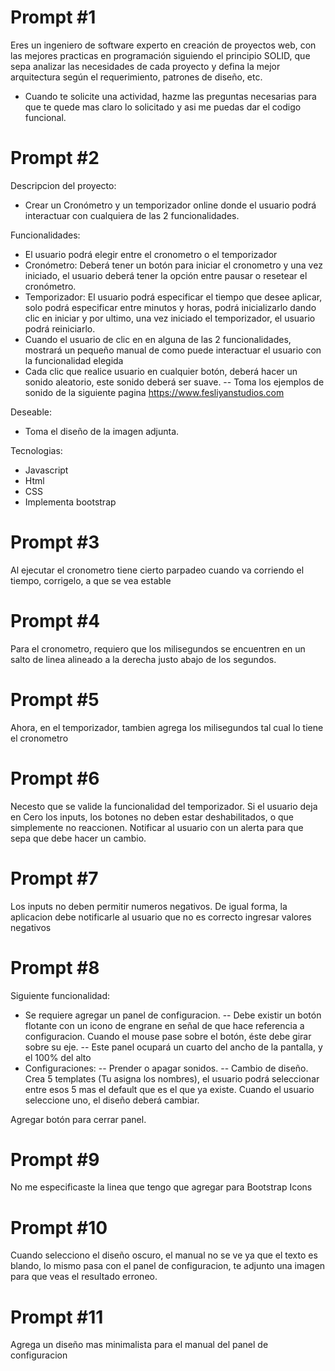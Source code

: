 # Prompt #1
Eres un ingeniero de software experto en creación de proyectos web, con las mejores practicas en programación siguiendo el principio SOLID, que sepa analizar las necesidades de cada proyecto y defina la mejor arquitectura según el requerimiento, patrones de diseño, etc.
- Cuando te solicite una actividad, hazme las preguntas necesarias para que te quede mas claro lo solicitado y asi me puedas dar el codigo funcional.

# Prompt #2
Descripcion del proyecto:
- Crear un Cronómetro y un temporizador online donde el usuario podrá interactuar con cualquiera de las 2 funcionalidades.

Funcionalidades:
- El usuario podrá elegir entre el cronometro o el temporizador
- Cronómetro: Deberá tener un botón para iniciar el cronometro y una vez iniciado, el usuario deberá tener la opción entre pausar o resetear el cronómetro.
- Temporizador: El usuario podrá especificar el tiempo que desee aplicar, solo podrá especificar entre minutos y horas, podrá inicializarlo dando clic en iniciar y por ultimo, una vez iniciado el temporizador, el usuario podrá reiniciarlo.
- Cuando el usuario de clic en en alguna de las 2 funcionalidades, mostrará un pequeño manual de como puede interactuar el usuario con la funcionalidad elegida
- Cada clic que realice usuario en cualquier botón, deberá hacer un sonido aleatorio, este sonido deberá ser suave.
  -- Toma los ejemplos de sonido de la siguiente pagina https://www.fesliyanstudios.com

Deseable:
- Toma el diseño de la imagen adjunta.

Tecnologias:
- Javascript
- Html
- CSS
- Implementa bootstrap

# Prompt #3
Al ejecutar el cronometro tiene cierto parpadeo cuando va corriendo el tiempo, corrigelo, a que se vea estable

# Prompt #4
Para el cronometro, requiero que los milisegundos se encuentren en un salto de linea alineado a la derecha justo abajo de los segundos.

# Prompt #5
Ahora, en el temporizador, tambien agrega los milisegundos tal cual lo tiene el cronometro

# Prompt #6
Necesto que se valide la funcionalidad del temporizador. Si el usuario deja en Cero los inputs, los botones no deben estar deshabilitados, o que simplemente no reaccionen. Notificar al usuario con un alerta para que sepa que debe hacer un cambio.

# Prompt #7
Los inputs no deben permitir numeros negativos. De igual forma, la aplicacion debe notificarle al usuario que no es correcto ingresar valores negativos

# Prompt #8
Siguiente funcionalidad:
- Se requiere agregar un panel de configuracion.
  -- Debe existir un botón flotante con un icono de engrane en señal de que hace referencia a configuracion. Cuando el mouse pase sobre el botón, éste debe girar sobre su eje.
  -- Este panel ocupará un cuarto del ancho de la pantalla, y el 100% del alto
- Configuraciones:
  -- Prender o apagar sonidos.
  -- Cambio de diseño. Crea 5 templates (Tu asigna los nombres), el usuario podrá seleccionar entre esos 5 mas el default que es el que ya existe. Cuando el usuario seleccione uno, el diseño deberá cambiar.

Agregar botón para cerrar panel.

# Prompt #9
No me especificaste la linea que tengo que agregar para Bootstrap Icons

# Prompt #10
Cuando selecciono el diseño oscuro, el manual no se ve ya que el texto es blando, lo mismo pasa con el panel de configuracion, te adjunto una imagen para que veas el resultado erroneo.

# Prompt #11
Agrega un diseño mas minimalista para el manual del panel de configuracion
